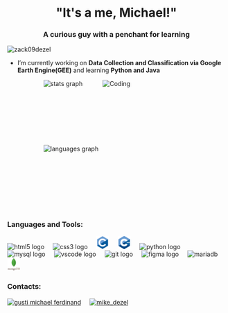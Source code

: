<h1 align="center">"It's a me, Michael!"</h1>
<h3 align="center">A curious guy with a penchant for learning</h3>

<p align="left">
  <img src="https://komarev.com/ghpvc/?username=zack09dezel&label=Profile%20views&color=0e75b6&style=flat" alt="zack09dezel" />
</p>

- I’m currently working on **Data Collection and Classification via Google Earth Engine(GEE)** and learning **Python and Java**

<div style="display: flex; justify-content: center; align-items: flex-start;">
  <div style="display: flex; flex-direction: column;">
    <img src="https://github-readme-stats.vercel.app/api?username=zack09dezel&hide_title=false&hide_rank=false&show_icons=true&include_all_commits=true&count_private=true&disable_animations=false&theme=vision-friendly-dark&locale=en&hide_border=false" height="150" alt="stats graph" />
    <img src="https://github-readme-stats.vercel.app/api/top-langs?username=zack09dezel&locale=en&hide_title=false&layout=compact&card_width=300&langs_count=5&theme=vision-friendly-dark&hide_border=false" height="150" alt="languages graph" />
  </div>
  <img alt="Coding" width="200" src="https://media.tenor.com/6JptszQgCnkAAAAj/text-work.gif" style="margin-left: 10px;">
</div>

<h3 align="left">Languages and Tools:</h3>
<div align="left">
  <img src="https://cdn.jsdelivr.net/gh/devicons/devicon/icons/html5/html5-original.svg" height="30" alt="html5 logo" />
  <img width="12" />
  <img src="https://cdn.jsdelivr.net/gh/devicons/devicon/icons/css3/css3-original.svg" height="30" alt="css3 logo" />
  <img width="12" />
  <img src="https://raw.githubusercontent.com/devicons/devicon/master/icons/c/c-original.svg" height="30" alt="c logo" />
  <img width="12" />
  <img src="https://raw.githubusercontent.com/devicons/devicon/master/icons/cplusplus/cplusplus-original.svg" height="30" alt="cplusplus logo" />
  <img width="12" />
  <img src="https://cdn.jsdelivr.net/gh/devicons/devicon/icons/python/python-original.svg" height="30" alt="python logo" />
  <img width="12" />
  <img src="https://cdn.jsdelivr.net/gh/devicons/devicon/icons/mysql/mysql-original.svg" height="30" alt="mysql logo" />
  <img width="12" />
  <img src="https://cdn.jsdelivr.net/gh/devicons/devicon/icons/vscode/vscode-original.svg" height="30" alt="vscode logo" />
  <img width="12" />
  <img src="https://cdn.jsdelivr.net/gh/devicons/devicon/icons/git/git-original.svg" height="30" alt="git logo" />
  <img width="12" />
  <img src="https://cdn.jsdelivr.net/gh/devicons/devicon/icons/figma/figma-original.svg" height="30" alt="figma logo" />
  <img width="12" />
  <img src="https://www.vectorlogo.zone/logos/mariadb/mariadb-icon.svg" height="30" alt="mariadb" />
  <img width="12" />
  <img src="https://raw.githubusercontent.com/devicons/devicon/master/icons/mongodb/mongodb-original-wordmark.svg" height="30" alt="MongoDB logo" />
  <img width="12" />
</div>

<h3 align="left">Contacts:</h3>
<p align="left">
  <a href="https://linkedin.com/in/gusti-michael-ferdinand-208613302" target="blank"><img align="center" src="https://raw.githubusercontent.com/rahuldkjain/github-profile-readme-generator/master/src/images/icons/Social/linked-in-alt.svg" alt="gusti michael ferdinand" height="30" /></a>
  <img width="12" />
  <a href="https://instagram.com/mike_dezel" target="blank"><img align="center" src="https://raw.githubusercontent.com/rahuldkjain/github-profile-readme-generator/master/src/images/icons/Social/instagram.svg" alt="mike_dezel" height="30" /></a>
</p>
